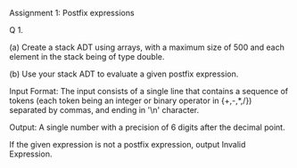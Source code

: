 Assignment 1: Postfix expressions

Q 1.

(a) Create a stack ADT using arrays, with a maximum size of 500 and each element in the stack being of type double.

(b) Use your stack ADT to evaluate a given postfix expression.

 

Input Format: The input consists of a single line that contains a sequence of tokens (each token being an integer or binary operator in {+,-,*,/}) separated by commas, and ending in '\n' character.

Output: A single number with a precision of 6 digits after the decimal point.

If the given expression is not a postfix expression, output Invalid Expression.


